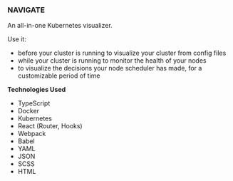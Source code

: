 ### NAVIGATE

An all-in-one Kubernetes visualizer.

Use it:

  -  before your cluster is running to visualize your cluster from config files
  -  while your cluster is running to monitor the health of your nodes
  -  to visualize the decisions your node scheduler has made, for a customizable period of time


**Technologies Used**
- TypeScript
- Docker
- Kubernetes
- React (Router, Hooks)
- Webpack
- Babel
- YAML
- JSON
- SCSS
- HTML

